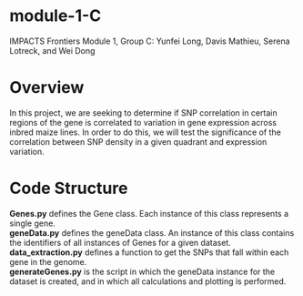 # module-1-C
IMPACTS Frontiers Module 1, Group C: Yunfei Long, Davis Mathieu, Serena Lotreck, and Wei Dong

# Overview
In this project, we are seeking to determine if SNP correlation in certain regions of the gene is correlated to variation in gene expression across inbred maize lines. In order to do this, we will test the significance of the correlation between SNP density in a given quadrant and expression variation. 

# Code Structure 
**Genes.py** defines the Gene class. Each instance of this class represents a single gene. <br>
**geneData.py** defines the geneData class. An instance of this class contains the identifiers of all instances of Genes for a given dataset. <br>
**data_extraction.py** defines a function to get the SNPs that fall within each gene in the genome. <br>
**generateGenes.py** is the script in which the geneData instance for the dataset is created, and in which all calculations and plotting is performed. <br>
